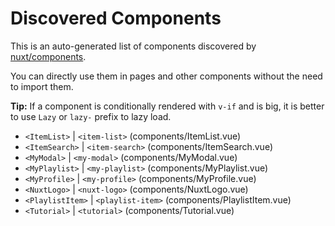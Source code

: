 # Discovered Components

This is an auto-generated list of components discovered by [nuxt/components](https://github.com/nuxt/components).

You can directly use them in pages and other components without the need to import them.

**Tip:** If a component is conditionally rendered with `v-if` and is big, it is better to use `Lazy` or `lazy-` prefix to lazy load.

- `<ItemList>` | `<item-list>` (components/ItemList.vue)
- `<ItemSearch>` | `<item-search>` (components/ItemSearch.vue)
- `<MyModal>` | `<my-modal>` (components/MyModal.vue)
- `<MyPlaylist>` | `<my-playlist>` (components/MyPlaylist.vue)
- `<MyProfile>` | `<my-profile>` (components/MyProfile.vue)
- `<NuxtLogo>` | `<nuxt-logo>` (components/NuxtLogo.vue)
- `<PlaylistItem>` | `<playlist-item>` (components/PlaylistItem.vue)
- `<Tutorial>` | `<tutorial>` (components/Tutorial.vue)
